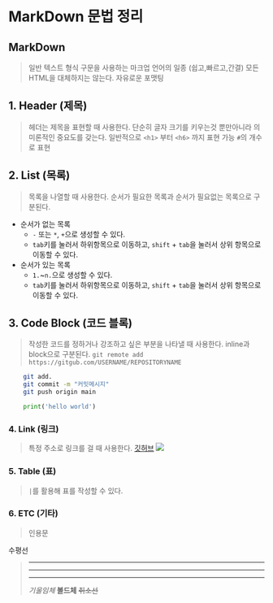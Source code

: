 # MarkDown 문법 정리

## MarkDown
>일반 텍스트 형식 구문을 사용하는 마크업 언어의 일종 (쉽고,빠르고,간결)
>모든 HTML을 대체하지는 않는다.
>자유로운 포맷팅

## 1. Header (제목)
>헤더는 제목을 표현할 때 사용한다.
>단순히 글자 크기를 키우는것 뿐만아니라 의미론적인 중요도를 갖는다.
>일반적으로 `<h1>` 부터 `<h6>` 까지 표현 가능
>`#`의 개수로 표현

## 2. List (목록)
>목록을 나열할 때 사용한다.
>순서가 필요한 목록과 순서가 필요없는 목록으로 구분된다.
* 순서가 없는 목록
  * `-` 또는 `*`, `+`으로 생성할 수 있다.
  * `tab`키를 눌러서 하위항목으로 이동하고, `shift` + `tab`을 눌러서 상위 항목으로 이동할 수 있다.
* 순서가 있는 목록
  * `1.`~`n.`으로 생성할 수 있다.
  * `tab`키를 눌러서 하위항목으로 이동하고, `shift` + `tab`을 눌러서 상위 항목으로 이동할 수 있다.

## 3. Code Block (코드 블록)
> 작성한 코드를 정하거나 강조하고 싶은 부분을 나타낼 때 사용한다.
> inline과 block으로 구분된다.
`git remote add https://gitgub.com/USERNAME/REPOSITORYNAME`
```bash
    git add.
    git commit -m "커밋메시지"
    git push origin main
```
```python
    print('hello world')
```

### 4. Link (링크)
>특정 주소로 링크를 걸 때 사용한다.
[깃허브](https://github.com)
![](https://placeholder.com/200x200)

### 5. Table (표)
>`|`를 활용해 표를 작성할 수 있다.

### 6. ETC (기타)
> 인용문

수평선
> ---
> ***
> ___
> *기울임체*
> **볼드체**
> ~~취소선~~